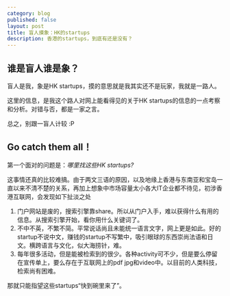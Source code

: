 ```yaml
---
category: blog
published: false
layout: post
title: 盲人摸象：HK的startups
description: 香港的startups，到底有还是没有？
---
```


## 谁是盲人谁是象？

盲人是我，象是HK startups，摸的意思就是我其实还不是玩家，我就是一路人。

这里的信息，是我这个路人对网上能看得见的关于HK startups的信息的一点考察和分析。对错与否，都是一家之言。

总之，别跟一盲人计较 :P

## Go catch them all！

第一个面对的问题是：*哪里找这些HK startups?*

这事情还真的比较难搞。由于两文三语的原因，以及地缘上香港与东南亚和宝岛一直以来不清不楚的关系，再加上想象中市场容量太小各大IT企业都不待见，初涉香港互联网，会发现如下扯淡之处

1. 门户网站是废的，搜索引擎靠share。所以从门户入手，难以获得什么有用的信息。从搜索引擎开始，看你用什么关键词了。
2. 不中不英，不繁不简。平常说话尚且未能统一语言文字，网上更是如此。好的startup不说中文，赚钱的startup不写繁中，吸引眼球的东西崇尚法语和日文。横跨语言与文化，似大海捞针，难。
3. 每年很多活动，但是能被检索到的很少。各种activity可不少，但是要么停留在宣传单上，要么存在于互联网上的pdf jpg和video中。以目前的人类科技，检索尚有困难。

那就只能指望这些startups“快到碗里来了”。